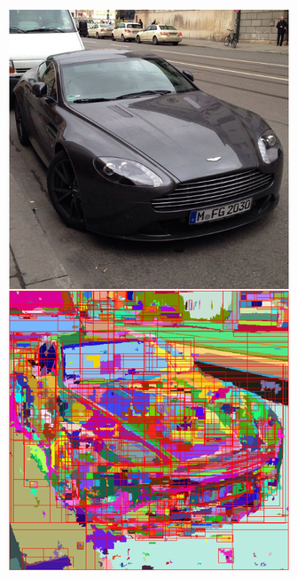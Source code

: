 ![Input](tests/08541b84c3f1b1600d094507010e1882.jpg)
![Output visualization](segmentation_example.png)
